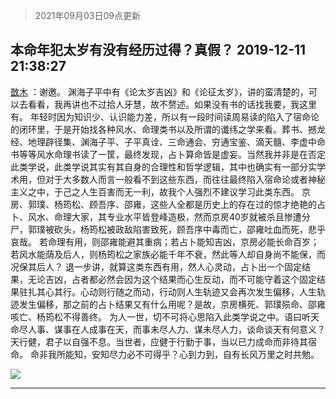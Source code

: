 > 2021年09月03日09点更新
<link rel="stylesheet" href="https://cdn.jsdelivr.net/gh/taotie6/sampleJSON@main/css/photo_show.css">


 ## 本命年犯太岁有没有经历过得？真假？ 2019-12-11 21:38:27

 [㪚木](https://www.coolapk.com/feed/15320302?shareKey=ZmVmZTVjZDU2OTA4NjEzMTc0Zjg~) ：谢邀。
渊海子平中有《论太岁吉凶》和《论征太岁》，讲的蛮清楚的，可以去看看，我再讲也不过拾人牙慧，故不赘述。如果没有书的话找我要，我这里有。
年轻时因为知识少、认识能力差，所以有一段时间读周易读的陷入了宿命论的闭环里，于是开始找各种风水、命理类书以及所谓的谶纬之学来看<!--break-->。葬书、撼龙经、地理辟径集、渊海子平、子平真诠、三命通会、穷通宝鉴、滴天髓、李虚中命书等等风水命理书读了一筐，最终发现，占卜算命皆是虚妄。当然我并非是在否定此类学说，此类学说其实有其自身的合理性和哲学逻辑，其中也确实有一部分实学术用，但对于大多数人而言一般看不到这些东西，而往往最终陷入宿命论或者神秘主义之中，于己之人生百害而无一利，故我个人强烈不建议学习此类东西。
京房、郭璞、杨筠松、顾吾序、邵雍，这些人全都是历史上的存在过的惊才绝艳的占卜、风水、命理大家，其专业水平皆登峰造极，然而京房40岁就被杀且惨遭分尸，郭璞被砍头，杨筠松被政敌陷害致死，顾吾序中毒而亡，邵雍吐血而死，悲乎哀哉。
若命理有用，则邵雍能避其重病；若占卜能知吉凶，京房必能长命百岁；若风水能荫及后人，则杨筠松之家族必能千年不衰，然此等人却自身尚不能保，而况保其后人？
退一步讲，就算这类东西有用，然人心灵动，占卜出一个固定结果，无论吉凶，占者都必然会因为这个结果而心生反动，而不可能守着这个固定结果驻扎其心其行。心动则行随之而动，行动则人生轨迹又会再次发生偏移，人生轨迹发生偏移，那之前的占卜结果又有什么用呢？是故，京房横死、郭璞殒命、邵雍咳亡、杨筠松不得善终。
为人一世，切不可将心思陷入此类学说之中。语曰听天命尽人事、谋事在人成事在天，而事未尽人力、谋未尽人力，谈命谈天有何意义？天行健，君子以自强不息。当世者，应健于行勤于事，当以已力成命而非待其宿命。
命非我所能知，安知尽力必不可得乎？心到力到，自有长风万里之时共勉。 

<div class="album">
<img class="img-item" src="http://image.coolapk.com/feed/2019/1211/21/1081091_91f14c98_1506_5692@399x1083.jpeg" />
</div>

 ------- 

